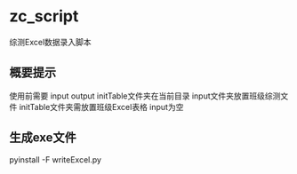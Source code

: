 # zc_script
综测Excel数据录入脚本 

## 概要提示
使用前需要 input output initTable文件夹在当前目录
input文件夹放置班级综测文件
initTable文件夹需放置班级Excel表格
input为空

## 生成exe文件
pyinstall -F writeExcel.py
